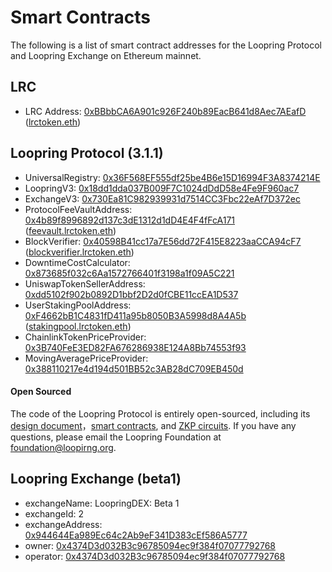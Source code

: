 # Smart Contracts

The following is a list of smart contract addresses for the Loopring Protocol and Loopring Exchange on Ethereum mainnet.

## LRC

- LRC Address: [0xBBbbCA6A901c926F240b89EacB641d8Aec7AEafD](https://etherscan.io/address/0xbbbbca6a901c926f240b89eacb641d8aec7aeafd) ([lrctoken.eth](https://etherscan.io/address/lrctoken.eth))

## Loopring Protocol (3.1.1)

- UniversalRegistry: [0x36F568EF555df25be4B6e15D16994F3A8374214E](https://etherscan.io/address/0x36F568EF555df25be4B6e15D16994F3A8374214E)
- LoopringV3: [0x18dd1dda037B009F7C1024dDdD58e4Fe9F960ac7](https://etherscan.io/address/0x18dd1dda037B009F7C1024dDdD58e4Fe9F960ac7)
- ExchangeV3: [0x730Ea81C982939931d7514CC3Fbc22eAf7D372ec](https://etherscan.io/address/0x730Ea81C982939931d7514CC3Fbc22eAf7D372ec)
- ProtocolFeeVaultAddress: [0x4b89f8996892d137c3dE1312d1dD4E4F4fFcA171](https://etherscan.io/address/) ([feevault.lrctoken.eth](https://etherscan.io/address/feevault.lrctoken.eth))
- BlockVerifier: [0x40598B41cc17a7E56dd72F415E8223aaCCA94cF7](https://etherscan.io/address/0x40598B41cc17a7E56dd72F415E8223aaCCA94cF7) ([blockverifier.lrctoken.eth](https://etherscan.io/address/blockverifier.lrctoken.eth))
- DowntimeCostCalculator: [0x873685f032c6Aa1572766401f3198a1f09A5C221](https://etherscan.io/address/0x873685f032c6Aa1572766401f3198a1f09A5C221)
- UniswapTokenSellerAddress: [0xdd5102f902b0892D1bbf2D2d0fCBE11ccEA1D537](https://etherscan.io/address/0xdd5102f902b0892D1bbf2D2d0fCBE11ccEA1D537)
- UserStakingPoolAddress: [0xF4662bB1C4831fD411a95b8050B3A5998d8A4A5b](https://etherscan.io/address/0xF4662bB1C4831fD411a95b8050B3A5998d8A4A5b) ([stakingpool.lrctoken.eth](https://etherscan.io/address/stakingpool.lrctoken.eth))
- ChainlinkTokenPriceProvider: [0x3B740FeE3ED82FA676286938E124A8Bb74553f93](https://etherscan.io/address/0x3B740FeE3ED82FA676286938E124A8Bb74553f93)
- MovingAveragePriceProvider: [0x388110217e4d194d501BB52c3AB28dC709EB450d](https://etherscan.io/address/0x388110217e4d194d501BB52c3AB28dC709EB450d)

#### Open Sourced

The code of the Loopring Protocol is entirely open-sourced, including its [design document](https://github.com/Loopring/protocols/blob/master/packages/loopring_v3/DESIGN.md)，[smart contracts](https://github.com/Loopring/protocols/tree/master/packages/loopring_v3/contracts), and [ZKP circuits](https://github.com/Loopring/protocols/tree/master/packages/loopring_v3/circuit). If you have any questions, please email the Loopring Foundation at [foundation@loopirng.org](email:foundation@looopring.org).



## Loopring Exchange (beta1)

- exchangeName: LoopringDEX: Beta 1
- exchangeId: 2
- exchangeAddress: [0x944644Ea989Ec64c2Ab9eF341D383cEf586A5777](https://etherscan.io/address/0x944644Ea989Ec64c2Ab9eF341D383cEf586A5777)
- owner: [0x4374D3d032B3c96785094ec9f384f07077792768](https://etherscan.io/address/0x4374D3d032B3c96785094ec9f384f07077792768)
- operator: [0x4374D3d032B3c96785094ec9f384f07077792768](https://etherscan.io/address/0x4374D3d032B3c96785094ec9f384f07077792768)

